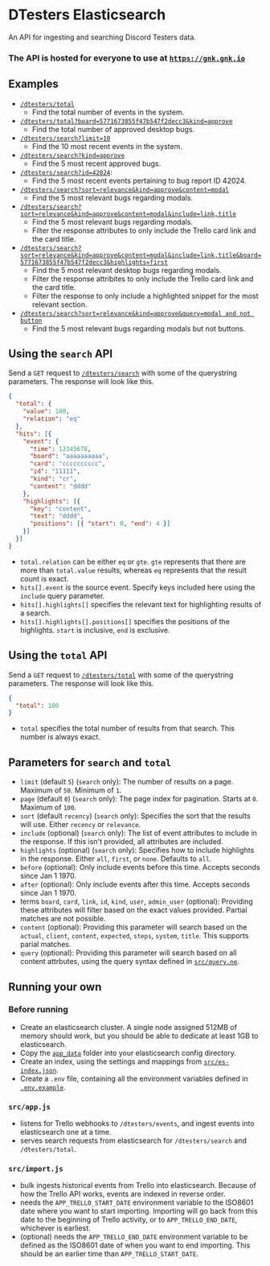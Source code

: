 # DTesters Elasticsearch

An API for ingesting and searching Discord Testers data.

### The API is hosted for everyone to use at [`https://gnk.gnk.io`](https://gnk.gnk.io)

## Examples

* [`/dtesters/total`](https://gnk.gnk.io/dtesters/total)
  * Find the total number of events in the system.
* [`/dtesters/total?board=5771673855f47b547f2decc3&kind=approve`](https://gnk.gnk.io/dtesters/total?board=5771673855f47b547f2decc3&kind=approve)
  * Find the total number of approved desktop bugs.
* [`/dtesters/search?limit=10`](https://gnk.gnk.io/dtesters/search?limit=10)
  * Find the 10 most recent events in the system.
* [`/dtesters/search?kind=approve`](https://gnk.gnk.io/dtesters/search?kind=approve)
  * Find the 5 most recent approved bugs.
* [`/dtesters/search?id=42024`](https://gnk.gnk.io/dtesters/search?id=42024):
  * Find the 5 most recent events pertaining to bug report ID 42024.
* [`/dtesters/search?sort=relevance&kind=approve&content=modal`](https://gnk.gnk.io/dtesters/search?sort=relevance&kind=approve&content=modal)
  * Find the 5 most relevant bugs regarding modals.
* [`/dtesters/search?sort=relevance&kind=approve&content=modal&include=link,title`](https://gnk.gnk.io/dtesters/search?sort=relevance&kind=approve&content=modal&include=link,title) 
  * Find the 5 most relevant bugs regarding modals.
  * Filter the response attributes to only include the Trello card link and the card title.
* [`/dtesters/search?sort=relevance&kind=approve&content=modal&include=link,title&board=5771673855f47b547f2decc3&highlights=first`](https://gnk.gnk.io/dtesters/search?sort=relevance&kind=approve&content=modal&include=link,title&board=5771673855f47b547f2decc3&highlights=first)
  * Find the 5 most relevant desktop bugs regarding modals.
  * Filter the response attribites to only include the Trello card link and the card title.
  * Filter the response to only include a highlighted snippet for the most relevant section.
* [`/dtesters/search?sort=relevance&kind=approve&query=modal and not button`](https://gnk.gnk.io/dtesters/search?sort=relevance&kind=approve&query=modal%20and%20not%20button)
  * Find the 5 most relevant bugs regarding modals but not buttons.

## Using the `search` API

Send a `GET` request to [`/dtesters/search`](https://gnk.gnk.io/dtesters/search) with some of the querystring parameters. The response will look like this.

```json
{
  "total": {
    "value": 100,
    "relation": "eq"
  },
  "hits": [{
    "event": {
      "time": 12345678,
      "board": "aaaaaaaaaa",
      "card": "cccccccccc",
      "id": "11111",
      "kind": "cr",
      "content": "dddd"
    },
    "highlights": [{
      "key": "content",
      "text": "dddd",
      "positions": [{ "start": 0, "end": 4 }]
    }]
  }]
}
```

* `total.relation` can be either `eq` or `gte`. `gte` represents that there are more than `total.value` results, whereas `eq` represents that the result count is exact.
* `hits[].event` is the source event. Specify keys included here using the `include` query parameter.
* `hits[].highlights[]` specifies the relevant text for highlighting results of a search.
* `hits[].highlights[].positions[]` specifies the positions of the highlights. `start` is inclusive, `end` is exclusive.

## Using the `total` API

Send a `GET` request to [`/dtesters/total`](https://gnk.gnk.io/dtesters/total) with some of the querystring parameters. The response will look like this.

```json
{
  "total": 100
}
```

* `total` specifies the total number of results from that search. This number is always exact.

## Parameters for `search` and `total`

* `limit` (default `5`) (`search` only): The number of results on a page. Maximum of `50`. Minimum of `1`.
* `page` (default `0`) (`search` only): The page index for pagination. Starts at `0`. Maximum of `100`.
* `sort` (default `recency`) (`search` only): Specifies the sort that the results will use. Either `recency` or `relevance`.
* `include` (optional) (`search` only): The list of event attributes to include in the response. If this isn't provided, all attributes are included.
* `highlights` (optional) (`search` only): Specifies how to include highlights in the response. Either `all`, `first`, or `none`. Defaults to `all`.
* `before` (optional): Only include events before this time. Accepts seconds since Jan 1 1970.
* `after` (optional): Only include events after this time. Accepts seconds since Jan 1 1970.
* terms `board`, `card`, `link`, `id`, `kind`, `user`, `admin_user` (optional): Providing these attributes will filter based on the exact values provided. Partial matches are not possible.
* `content` (optional): Providing this parameter will search based on the `actual`, `client`, `content`, `expected`, `steps`, `system`, `title`. This supports parial matches.
* `query` (optional): Providing this parameter will search based on all content attrbutes, using the query syntax defined in [`src/query.ne`](src/query.ne).

## Running your own

### Before running
* Create an elasticsearch cluster. A single node assigned 512MB of memory should work, but you should be able to dedicate at least 1GB to elasticsearch.
* Copy the [`app_data`](app_data) folder into your elasticsearch config directory.
* Create an index, using the settings and mappings from [`src/es-index.json`](src/es-index.json).
* Create a `.env` file, containing all the environment variables defined in [`.env.example`](.env.example).

### `src/app.js`
* listens for Trello webhooks to `/dtesters/events`, and ingest events into elasticsearch one at a time.
* serves search requests from elasticsearch for `/dtesters/search` and `/dtesters/total`.

### `src/import.js`
* bulk ingests historical events from Trello into elasticsearch. Because of how the Trello API works, events are indexed in reverse order.
* needs the `APP_TRELLO_START_DATE` environment variable to the ISO8601 date where you want to start importing. Importing will go back from this date to the beginning of Trello activity, or to `APP_TRELLO_END_DATE`, whichever is earliest.
* (optional) needs the `APP_TRELLO_END_DATE` environment variable to be defined as the ISO8601 date of when you want to end importing. This should be an earlier time than `APP_TRELLO_START_DATE`.
